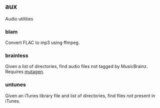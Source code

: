 aux
---

Audio utilities


### blam

Convert FLAC to mp3 using ffmpeg.


### brainless

Given a list of directories, find audio files not tagged by
MusicBrainz. Requires [mutagen](https://code.google.com/p/mutagen/).


### untunes

Given an iTunes library file and list of directories, find files not
present in iTunes.
